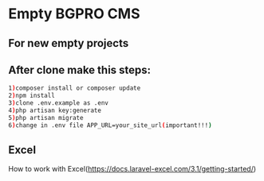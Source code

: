 # Empty BGPRO CMS

## For new empty projects 

## After clone make this steps:

```bash
1)composer install or composer update
2)npm install
3)clone .env.example as .env
4)php artisan key:generate
5)php artisan migrate
6)change in .env file APP_URL=your_site_url(important!!!)
```

## Excel
How to work with Excel(https://docs.laravel-excel.com/3.1/getting-started/)

